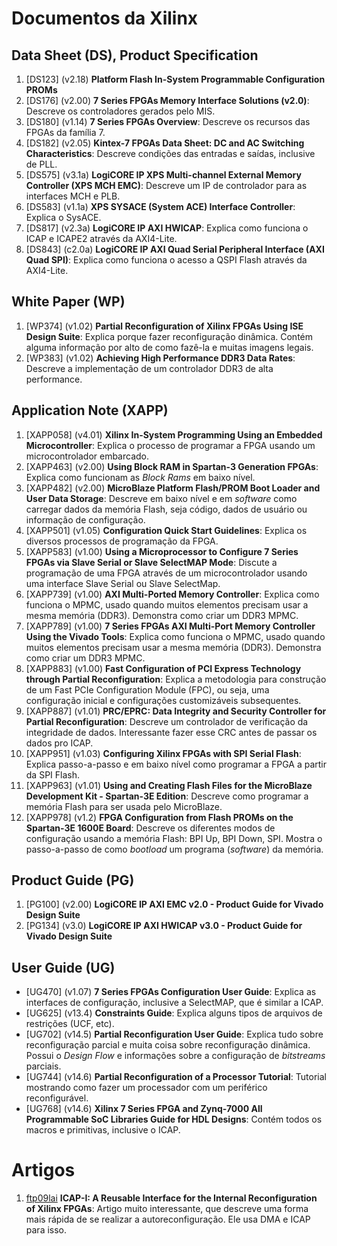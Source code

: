# Documentos da Xilinx
## Data Sheet (DS), Product Specification 
1. [DS123] (v2.18) **Platform Flash In-System Programmable Configuration PROMs**
2. [DS176] (v2.00) **7 Series FPGAs Memory Interface Solutions (v2.0)**: Descreve os controladores gerados pelo MIS.
3. [DS180] (v1.14) **7 Series FPGAs Overview**: Descreve os recursos das FPGAs da família 7.
4. [DS182] (v2.05) **Kintex-7 FPGAs Data Sheet: DC and AC Switching Characteristics**: Descreve condições das entradas e saídas, inclusive de PLL.
5. [DS575] (v3.1a) **LogiCORE IP XPS Multi-channel External Memory Controller (XPS MCH EMC)**: Descreve um IP de controlador para as interfaces MCH e PLB.
6. [DS583] (v1.1a) **XPS SYSACE (System ACE) Interface Controller**: Explica o SysACE.
7. [DS817] (v2.3a) **LogiCORE IP AXI HWICAP**: Explica como funciona o ICAP e ICAPE2 através da AXI4-Lite.
8. [DS843] (c2.0a) **LogiCORE IP AXI Quad Serial Peripheral Interface (AXI Quad SPI)**: Explica como funciona o acesso a QSPI Flash através da AXI4-Lite.

## White Paper (WP)
1. [WP374] (v1.02) **Partial Reconfiguration of Xilinx FPGAs Using ISE Design Suite**: Explica porque fazer reconfiguração dinâmica. Contém alguma informação por alto de como fazê-la e muitas imagens legais.
2. [WP383] (v1.02) **Achieving High Performance DDR3 Data Rates**: Descreve a implementação de um controlador DDR3 de alta performance.

## Application Note (XAPP)
1. [XAPP058] (v4.01) **Xilinx In-System Programming Using an Embedded Microcontroller**: Explica o processo de programar a FPGA usando um microcontrolador embarcado.
2. [XAPP463] (v2.00) **Using Block RAM in Spartan-3 Generation FPGAs**: Explica como funcionam as _Block Rams_ em baixo nível.
3. [XAPP482] (v2.00) **MicroBlaze Platform Flash/PROM Boot Loader and User Data Storage**: Descreve em baixo nível e em _software_ como carregar dados da memória Flash, seja código, dados de usuário ou informação de configuração.
4. [XAPP501] (v1.05) **Configuration Quick Start Guidelines**: Explica os diversos processos de programação da FPGA.
5. [XAPP583] (v1.00) **Using a Microprocessor to Configure 7 Series FPGAs via Slave Serial or Slave SelectMAP Mode**: Discute a programação de uma FPGA através de um microcontrolador usando uma interface Slave Serial ou Slave SelectMap.
5. [XAPP739] (v1.00) **AXI Multi-Ported Memory Controller**: Explica como funciona o MPMC, usado quando muitos elementos precisam usar a mesma memória (DDR3). Demonstra como criar um DDR3 MPMC.
6. [XAPP789] (v1.00) **7 Series FPGAs AXI Multi-Port Memory Controller Using the Vivado Tools**: Explica como funciona o MPMC, usado quando muitos elementos precisam usar a mesma memória (DDR3). Demonstra como criar um DDR3 MPMC.
7. [XAPP883] (v1.00) **Fast Configuration of PCI Express Technology through Partial Reconfiguration**: Explica a metodologia para construção de um Fast PCIe Configuration Module (FPC), ou seja, uma configuração inicial e configurações customizáveis subsequentes.
8. [XAPP887] (v1.01) **PRC/EPRC: Data Integrity and Security Controller for Partial Reconfiguration**: Descreve um controlador de verificação da integridade de dados. Interessante fazer esse CRC antes de passar os dados pro ICAP.
8. [XAPP951] (v1.03) **Configuring Xilinx FPGAs with SPI Serial Flash**: Explica passo-a-passo e em baixo nível como programar a FPGA a partir da SPI Flash.
9. [XAPP963] (v1.01) **Using and Creating Flash Files for the MicroBlaze Development Kit - Spartan-3E Edition**: Descreve como programar a memória Flash para ser usada pelo MicroBlaze.
10. [XAPP978] (v1.2) **FPGA Configuration from Flash PROMs on the Spartan-3E 1600E Board**: Descreve os diferentes modos de configuração usando a memória Flash: BPI Up, BPI Down, SPI. Mostra o passo-a-passo de como _bootload_ um programa (_software_) da memória.

## Product Guide (PG)
1. [PG100] (v2.00) **LogiCORE IP AXI EMC v2.0 - Product Guide for Vivado Design Suite**
2. [PG134] (v3.0) **LogiCORE IP AXI HWICAP v3.0 - Product Guide for Vivado Design Suite**

## User Guide (UG)
- [UG470] (v1.07) **7 Series FPGAs Configuration User Guide**: Explica as interfaces de configuração, inclusive a SelectMAP, que é similar a ICAP.
- [UG625] (v13.4) **Constraints Guide**: Explica alguns tipos de arquivos de restrições (UCF, etc).
- [UG702] (v14.5) **Partial Reconfiguration User Guide**: Explica tudo sobre reconfiguração parcial e muita coisa sobre reconfiguração dinâmica. Possui o _Design Flow_ e informações sobre a configuração de _bitstreams_ parciais.
- [UG744] (v14.6) **Partial Reconfiguration of a Processor Tutorial**: Tutorial mostrando como fazer um processador com um periférico reconfigurável.
- [UG768] (v14.6) **Xilinx 7 Series FPGA and Zynq-7000 All Programmable SoC Libraries Guide for HDL Designs**: Contém todos os macros e primitivas, inclusive o ICAP.
 

# Artigos
1. [ftp09lai](./Artigos/ftp09lai.pdf) **ICAP-I: A Reusable Interface for the Internal Reconfiguration of Xilinx FPGAs**: Artigo muito interessante, que descreve uma forma mais rápida de se realizar a autoreconfiguração. Ele usa DMA e ICAP para isso.
